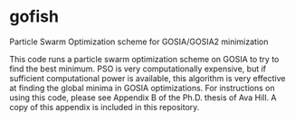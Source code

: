 # gofish
Particle Swarm Optimization scheme for GOSIA/GOSIA2 minimization

This code runs a particle swarm optimization scheme on GOSIA to try to find the best 
minimum. PSO is very computationally expensive, but if sufficient computational power is available, this algorithm is very effective at finding the global minima in GOSIA optimizations. For instructions on using this code, please see Appendix B of the Ph.D. thesis of Ava Hill. A copy of this appendix is included in this repository.
